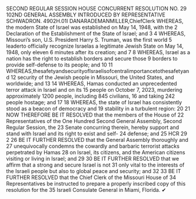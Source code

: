 SECOND REGULAR SESSION
HOUSE CONCURRENT
RESOLUTION NO. 29
102ND GENERAL ASSEMBLY
INTRODUCED BY REPRESENTATIVE SCHWADRON.
4902H.01I DANARADEMANMILLER,ChiefClerk
WHEREAS, the modern State of Israel was established on May 14, 1948, with the
2 Declaration of the Establishment of the State of Israel; and
3
4 WHEREAS, Missouri’s son, U.S. President Harry S. Truman, was the first world
5 leaderto officially recognize Israelas a legitimate Jewish State on May 14, 1948, only eleven
6 minutes after its creation; and
7
8 WHEREAS, Israel as a nation has the right to establish borders and secure those
9 borders to provide self-defense to its people; and
10
11 WHEREAS,thesafetyandsecurityofIsraelisofcentralimportancetothesafetyand
12 security of the Jewish people in Missouri, the United States, and worldwide; and
13
14 WHEREAS, Hamas conducted an unprecedented terror attack in Israel and on its
15 people on October 7, 2023, murdering approximately 1200 people, including 845 civilians,
16 and taking 242 people hostage; and
17
18 WHEREAS, the state of Israel has consistently stood as a beacon of democracy and
19 stability in a turbulent region:
20
21 NOW THEREFORE BE IT RESOLVED that the members of the House of
22 Representatives of the One Hundred Second General Assembly, Second Regular Session, the
23 Senate concurring therein, hereby support and stand with Israel and its right to exist and self-
24 defense; and
25
HCR 29 2
26 BE IT FURTHER RESOLVED that the General Assembly thoroughly and
27 unequivocally condemns the cowardly and barbaric terrorist attacks perpetrated by Hamas
28 on Israel, its citizens, and the American citizens visiting or living in Israel; and
29
30 BE IT FURTHER RESOLVED that we affirm that a strong and secure Israel is not
31 only vital to the interests of the Israeli people but also to global peace and security; and
32
33 BE IT FURTHER RESOLVED that the Chief Clerk of the Missouri House of
34 Representatives be instructed to prepare a properly inscribed copy of this resolution for the
35 Israeli Consulate General in Miami, Florida.
✔